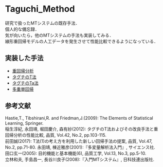 # Taguchi_Method
研究で扱ったMTシステムの既存手法．<br>
個人的な備忘録．<br>
気が向いたら，他のMTシステムの手法も実装してみる．<br>
線形重回帰モデルの人工データを発生させて性能比較できるようになっている．

## 実装した手法
- [重回帰分析](https://github.com/sNhKoYtMa/Taguchi_Method/blob/master/LM.R)
- [タグチのT法](https://github.com/sNhKoYtMa/Taguchi_Method/blob/master/Tmethod.R)
- [タグチのTa法](https://github.com/sNhKoYtMa/Taguchi_Method/blob/master/Tamethod.R)
- [多重単回帰](https://github.com/sNhKoYtMa/Taguchi_Method/blob/master/MSR.R)

## 参考文献
Hastie,T., Tibshirani,R. and Friedman,J.(2009): The Elements of Statistical Learning, Springer.<br>
稲生淳紀, 永田靖, 堀田慶介, 森有紗(2012): タグチのT法およびその改良手法と重回帰分析の性能比較, 品質, Vol.42, No.2, pp.103-115.<br>
前田誠(2017): T法(1)の考え方を利用した新しい回帰手法の提案, 品質, Vol.47, No.2, pp.71-80.
永田靖, 棟近雅彦(2001):『多変量解析法入門』, サイエンス社.<br>
田口玄一(2005): 目的機能と基本機能(6), 品質工学, Vol.13, No.3, pp.5-10.<br>
立林和夫, 手島昌一, 長谷川良子(2008):『入門MTシステム』, 日科技連出版社.<br>
